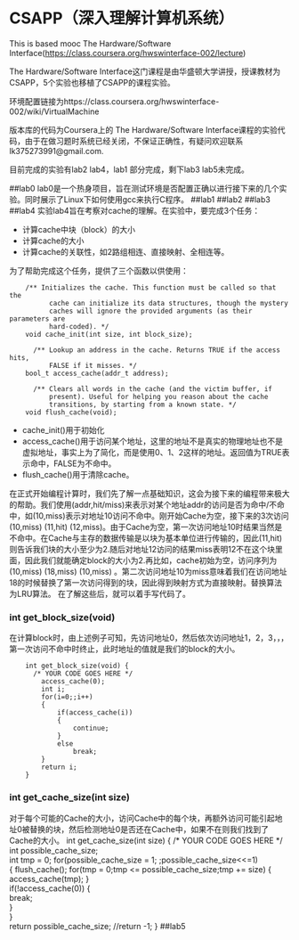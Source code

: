 # CSAPP（深入理解计算机系统）
This is based mooc The Hardware/Software Interface(https://class.coursera.org/hwswinterface-002/lecture)
<p>The Hardware/Software Interface这门课程是由华盛顿大学讲授，授课教材为CSAPP，5个实验也移植了CSAPP的课程实验。
  <p>环境配置链接为https://class.coursera.org/hwswinterface-002/wiki/VirtualMachine
  <p>版本库的代码为Coursera上的 The Hardware/Software  Interface课程的实验代码，由于在做习题时系统已经关闭，不保证正确性，有疑问欢迎联系lk375273991@gmail.com.
  
  <p>目前完成的实验有lab2 lab4，lab1 部分完成，剩下lab3 lab5未完成。

##lab0
lab0是一个热身项目，旨在测试环境是否配置正确以进行接下来的几个实验。同时展示了Linux下如何使用gcc来执行C程序。
##lab1
##lab2
##lab3
##lab4
实验lab4旨在考察对cache的理解。在实验中，要完成3个任务：
* 计算cache中块（block）的大小
* 计算cache的大小
* 计算cache的关联性，如2路组相连、直接映射、全相连等。

为了帮助完成这个任务，提供了三个函数以供使用：

        /** Initializes the cache. This function must be called so that the
              cache can initialize its data structures, though the mystery
              caches will ignore the provided arguments (as their parameters are
              hard-coded). */
        void cache_init(int size, int block_size);
          
          /** Lookup an address in the cache. Returns TRUE if the access hits,
              FALSE if it misses. */
        bool_t access_cache(addr_t address);
          
          /** Clears all words in the cache (and the victim buffer, if
              present). Useful for helping you reason about the cache
              transitions, by starting from a known state. */
        void flush_cache(void);
+ cache_init()用于初始化
+ access_cache()用于访问某个地址，这里的地址不是真实的物理地址也不是虚拟地址，事实上为了简化，而是使用0、1、2这样的地址。返回值为TRUE表示命中，FALSE为不命中。
+ flush_cache()用于清除cache。

在正式开始编程计算时，我们先了解一点基础知识，这会为接下来的编程带来极大的帮助。我们使用(addr,hit/miss)来表示对某个地址addr的访问是否为命中/不命中，如(10,miss)表示对地址10访问不命中。刚开始Cache为空，接下来的3次访问(10,miss) (11,hit) (12,miss)。由于Cache为空，第一次访问地址10时结果当然是不命中。在Cache与主存的数据传输是以块为基本单位进行传输的，因此(11,hit)则告诉我们块的大小至少为2.随后对地址12访问的结果miss表明12不在这个块里面，因此我们就能确定block的大小为2.再比如，cache初始为空，访问序列为(10,miss) (18,miss) (10,miss) 。第二次访问地址10为miss意味着我们在访问地址18的时候替换了第一次访问得到的块，因此得到映射方式为直接映射。替换算法为LRU算法。
在了解这些后，就可以着手写代码了。
### int get_block_size(void) 
在计算block时，由上述例子可知，先访问地址0，然后依次访问地址1，2，3，，，第一次访问不命中时终止，此时地址的值就是我们的block的大小。

        int get_block_size(void) {
          /* YOUR CODE GOES HERE */
        	access_cache(0);
        	int i;
        	for(i=0;;i++)
        	{
        		if(access_cache(i))
        		{
        			continue;
        		}
        		else
        			break;
        	}
        	return i;
        }
### int get_cache_size(int size) 
对于每个可能的Cache的大小，访问Cache中的每个块，再额外访问可能引起地址0被替换的块，然后检测地址0是否还在Cache中，如果不在则我们找到了Cache的大小。
    int get_cache_size(int size) {
      /* YOUR CODE GOES HERE */
    	int possible_cache_size;    
    	int tmp = 0;
    	for(possible_cache_size = 1; ;possible_cache_size<<=1)  
    	{
    		flush_cache();
    		for(tmp = 0;tmp <= possible_cache_size;tmp += size)
            {           
    			access_cache(tmp);
            }       
    		if(!access_cache(0))
            {           
    			break;      
    		}   
    	}   
    	return possible_cache_size;
      //return -1;
    }
##lab5
